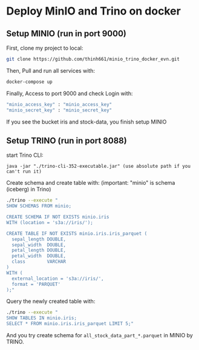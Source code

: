 # Deploy MinIO and Trino on docker

## Setup MINIO (run in port 9000)

First, clone my project to local:
```bash
git clone https://github.com/thinh661/minio_trino_docker_evn.git
```

Then, Pull and run all services with:

```bash
docker-compose up
```

Finally, Access to port 9000 and check
Login with:
``` bash
"minio_access_key" : "minio_access_key"
"minio_secret_key" : "minio_secret_key" 
```

If you see the bucket iris and stock-data, you finish setup MINIO

## Setup TRINO (run in port 8088)

start Trino CLI:
```
java -jar "./trino-cli-352-executable.jar" (use absolute path if you can't run it)
```

Create schema and create table with: (important: "minio" is schema (iceberg) in Trino)

```bash
./trino --execute "
SHOW SCHEMAS FROM minio;

CREATE SCHEMA IF NOT EXISTS minio.iris
WITH (location = 's3a://iris/');

CREATE TABLE IF NOT EXISTS minio.iris.iris_parquet (
  sepal_length DOUBLE,
  sepal_width  DOUBLE,
  petal_length DOUBLE,
  petal_width  DOUBLE,
  class        VARCHAR
)
WITH (
  external_location = 's3a://iris/',
  format = 'PARQUET'
);"
```

Query the newly created table with:

```bash
./trino --execute "
SHOW TABLES IN minio.iris;
SELECT * FROM minio.iris.iris_parquet LIMIT 5;"
```

And you try create schema for `all_stock_data_part_*.parquet` in MINIO by TRINO.

